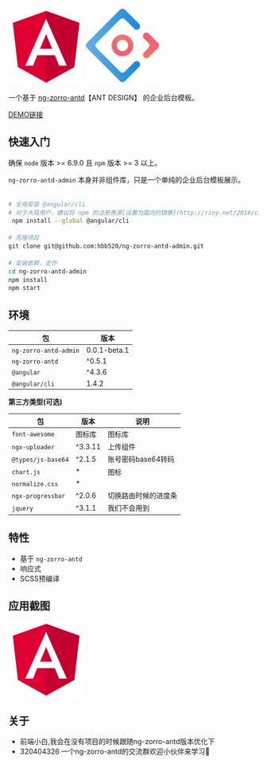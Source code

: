 [![angular](./src/assets/images/md/angular.png)](https://angular.cn/)
[![NG-ZORRO](./src/assets/images/md/ant.png)](https://ng.ant.design/#/docs/angular/introduce)


一个基于 [ng-zorro-antd](https://github.com/NG-ZORRO/ng-zorro-antd)【ANT DESIGN】 的企业后台模板。

[DEMO链接](http://www.baidu.com)

## 快速入门

确保 `node` 版本 >= 6.9.0 且 `npm` 版本 >= 3 以上。

`ng-zorro-antd-admin` 本身并非组件库，只是一个单纯的企业后台模板展示。

```bash

# 全局安装 @angular/cli
# 对于大陆用户，建议将 npm 的注册表源[设置为国内的镜像](http://riny.net/2014/cnpm/)，可以大幅提升安装速度。
 npm install --global @angular/cli

# 克隆项目 
git clone git@github.com:hbb520/ng-zorro-antd-admin.git

# 安装依赖，走你
cd ng-zorro-antd-admin
npm install
npm start

```

## 环境

| 包 | 版本 |
| ------- | ------- |
| `ng-zorro-antd-admin` | 0.0.1-beta.1 | 
| `ng-zorro-antd` | ^0.5.1 |
| `@angular` | ^4.3.6 |
| `@angular/cli` | 1.4.2 |

**第三方类型(可选)**

| 包  | 版本 | 说明 |
| ------- | ------- | ------- |
| `font-awesome` |  图标库  | 图标库  |
|`ngx-uploader`|^3.3.11|上传组件|
|`@types/js-base64`|^2.1.5|账号密码base64转码|
|`chart.js`|*|图标|
|`normalize.css`|*| |
|`ngx-progressbar`|^2.0.6|切换路由时候的进度条|
|`jquery`|^3.1.1|我们不会用到|



## 特性

+ 基于 `ng-zorro-antd`
+ 响应式
+ SCSS预编译

## 应用截图

![桌面](./src/assets/images/md/angular.png)

## 关于

+ 前端小白,我会在没有项目的时候跟随ng-zorro-antd版本优化下
+ 320404326 一个ng-zorro-antd的交流群欢迎小伙伴来学习:tomato:
